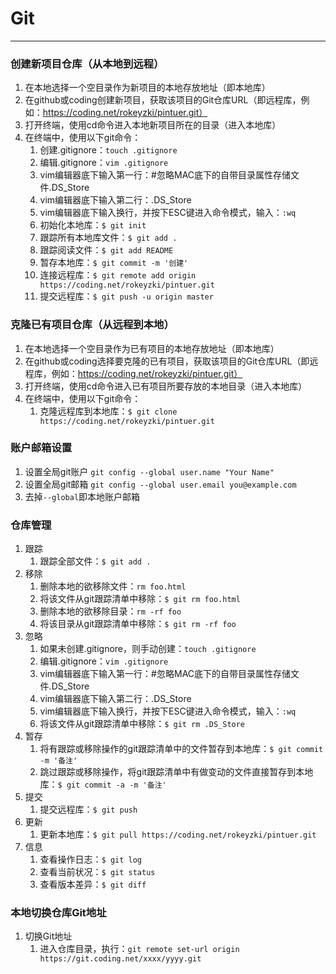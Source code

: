 # Git
***

### 创建新项目仓库（从本地到远程）

1. 在本地选择一个空目录作为新项目的本地存放地址（即本地库）
2. 在github或coding创建新项目，获取该项目的Git仓库URL（即远程库，例如：https://coding.net/rokeyzki/pintuer.git）
3. 打开终端，使用cd命令进入本地新项目所在的目录（进入本地库）
4. 在终端中，使用以下git命令：
    1. 创建.gitignore：`touch .gitignore`
    2. 编辑.gitignore：`vim .gitignore`
    3. vim编辑器底下输入第一行：#忽略MAC底下的自带目录属性存储文件.DS_Store
    4. vim编辑器底下输入第二行：.DS_Store
    5. vim编辑器底下输入换行，并按下ESC键进入命令模式，输入：`:wq`
    6. 初始化本地库：`$ git init`
    7. 跟踪所有本地库文件：`$ git add .`
    8. 跟踪阅读文件：`$ git add README`
    9. 暂存本地库：`$ git commit -m '创建'`
    10. 连接远程库：`$ git remote add origin https://coding.net/rokeyzki/pintuer.git `
    11. 提交远程库：`$ git push -u origin master`

### 克隆已有项目仓库（从远程到本地）
1. 在本地选择一个空目录作为已有项目的本地存放地址（即本地库）
2. 在github或coding选择要克隆的已有项目，获取该项目的Git仓库URL（即远程库，例如：https://coding.net/rokeyzki/pintuer.git）
3. 打开终端，使用cd命令进入已有项目所要存放的本地目录（进入本地库）
4. 在终端中，使用以下git命令：
    1. 克隆远程库到本地库：`$ git clone https://coding.net/rokeyzki/pintuer.git `

### 账户邮箱设置
1. 设置全局git账户 `git config --global user.name "Your Name"`
2. 设置全局git邮箱 `git config --global user.email you@example.com`
3. 去掉`--global`即本地账户邮箱

### 仓库管理
1. 跟踪
    1. 跟踪全部文件：`$ git add .`
2. 移除
    1. 删除本地的欲移除文件：`rm foo.html`
    2. 将该文件从git跟踪清单中移除：`$ git rm foo.html`
    3. 删除本地的欲移除目录：`rm -rf foo`
    4. 将该目录从git跟踪清单中移除：`$ git rm -rf foo`
3. 忽略
    1. 如果未创建.gitignore，则手动创建：`touch .gitignore`
    2. 编辑.gitignore：`vim .gitignore`
    3. vim编辑器底下输入第一行：#忽略MAC底下的自带目录属性存储文件.DS_Store
    4. vim编辑器底下输入第二行：.DS_Store
    5. vim编辑器底下输入换行，并按下ESC键进入命令模式，输入：`:wq`
    6. 将该文件从git跟踪清单中移除：`$ git rm .DS_Store`
4. 暂存
    1. 将有跟踪或移除操作的git跟踪清单中的文件暂存到本地库：`$ git commit -m '备注'`
    2. 跳过跟踪或移除操作，将git跟踪清单中有做变动的文件直接暂存到本地库：`$ git commit -a -m '备注'`
5. 提交
    1. 提交远程库：`$ git push`
6. 更新
    1. 更新本地库：`$ git pull https://coding.net/rokeyzki/pintuer.git `
7. 信息
    1. 查看操作日志：`$ git log`
    2. 查看当前状况：`$ git status`
    3. 查看版本差异：`$ git diff`

### 本地切换仓库Git地址
1. 切换Git地址
    1. 进入仓库目录，执行：`git remote set-url origin https://git.coding.net/xxxx/yyyy.git `
